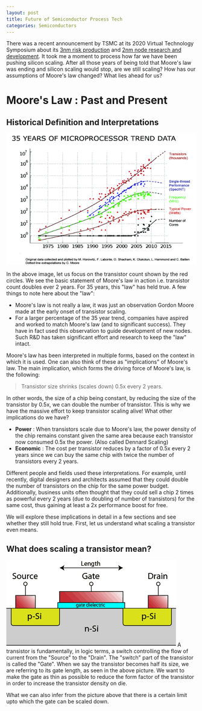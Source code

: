 ```yaml
---
layout: post
title: Future of Semiconductor Process Tech
categories: Semiconductors
---
```


There was a recent announcement by TSMC at its 2020 Virtual Technology Symposium about its [3nm risk production](https://www.anandtech.com/show/16024/tsmc-details-3nm-process-technology-details-full-node-scaling-for-2h22) and [2nm node research and development](https://www.extremetech.com/computing/309889-tsmc-starts-development-on-2nm-process-node). It took me a moment to process how far we have been pushing silicon scaling. After all those years of being told that Moore's law was ending and silicon scaling would stop, are we still scaling? How has our assumptions of Moore's law changed? What lies ahead for us?

# Moore's Law : Past and Present
## Historical Definition and Interpretations
![Microprocessor Trend](/images/uProcTrend.png)

In the above image, let us focus on the transistor count shown by the red circles. We see the basic statement of Moore's law in action i.e. transistor count doubles ever 2 years. For 35 years, this "law" has held true. A few things to note here about the "law":
* Moore's law is not really a law, it was just an observation Gordon Moore made at the early onset of transistor scaling. 
* For a larger percentage of the 35 year trend, companies have aspired and worked to match Moore's law (and to significant success). They have in fact used this observation to guide development of new nodes. Such R&D has taken significant effort and research to keep the "law" intact.

Moore's law has been interpreted in multiple forms, based on the context in which it is used. One can also think of these as "implications" of Moore's law. The main implication, which forms the driving force of Moore's law, is the following:

> Transistor size shrinks (scales down) 0.5x every 2 years.

In other words, the size of a chip being constant, by reducing the size of the transistor by 0.5x, we can double the number of transistor. This is why we have the massive effort to keep transistor scaling alive!
What other implications do we have?
* **Power** : When transistors scale due to Moore's law, the power density of the chip remains constant given the same area because each transistor now consumed 0.5x the power. (Also called Dennard Scaling)
* **Economic** : The cost per transistor reduces by a factor of 0.5x every 2 years since we can buy the same chip with twice the number of transistors every 2 years.   

Different people and fields used these interpretations. For example, until recently, digital designers and architects assumed that they could double the number of transistors on the chip for the same power budget. Additionally, business units often thought that they could sell a chip 2 times as powerful every 2 years (due to doubling of number of transistors) for the same cost, thus gaining at least a 2x performance boost for free.

We will explore these implications in detail in a few sections and see whether they still hold true. First, let us understand what scaling a transistor even means.

## What does scaling a transistor mean?
![Transistor Trend](/images/TransistorSilicon_Length.png)
A transistor is fundamentally, in logic terms, a switch controlling the flow of current from the "Source" to the "Drain". The "switch" part of the transistor is called the "Gate". 
When we say the transistor becomes half its size, we are referring to its gate length, as seen in the above picture. We want to make the gate as thin as possible to reduce the form factor of the transistor in order to increase the transistor density on die.

What we can also infer from the picture above that there is a certain limit upto which the gate can be scaled down. 







